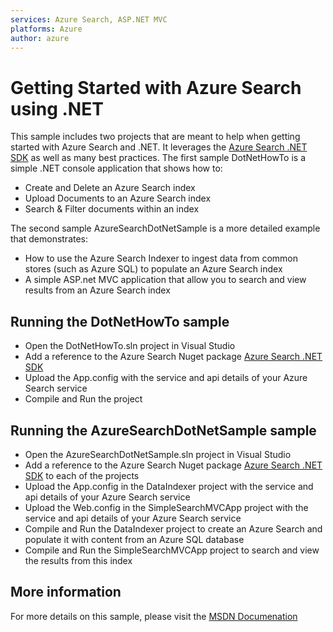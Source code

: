 ```yaml
---
services: Azure Search, ASP.NET MVC
platforms: Azure
author: azure
---
```


# Getting Started with Azure Search using .NET

This sample includes two projects that are meant to help when getting started with Azure Search and .NET.  It leverages the [Azure Search .NET SDK](https://www.nuget.org/packages/Microsoft.Azure.Search) as well as many best practices.  The first sample DotNetHowTo is a simple .NET console application that shows how to:

* Create and Delete an Azure Search index
* Upload Documents to an Azure Search index
* Search & Filter documents within an index

The second sample AzureSearchDotNetSample is a more detailed example that demonstrates:
* How to use the Azure Search Indexer to ingest data from common stores (such as Azure SQL) to populate an Azure Search index
* A simple ASP.net MVC application that allow you to search and view results from an Azure Search index

## Running the DotNetHowTo sample

* Open the DotNetHowTo.sln project in Visual Studio
* Add a reference to the Azure Search Nuget package [Azure Search .NET SDK](https://www.nuget.org/packages/Microsoft.Azure.Search)
* Upload the App.config with the service and api details of your Azure Search service
* Compile and Run the project

## Running the AzureSearchDotNetSample sample

* Open the AzureSearchDotNetSample.sln project in Visual Studio
* Add a reference to the Azure Search Nuget package [Azure Search .NET SDK](https://www.nuget.org/packages/Microsoft.Azure.Search) to each of the projects
* Upload the App.config in the DataIndexer project with the service and api details of your Azure Search service
* Upload the Web.config in the SimpleSearchMVCApp project with the service and api details of your Azure Search service
* Compile and Run the DataIndexer project to create an Azure Search and populate it with content from an Azure SQL database
* Compile and Run the SimpleSearchMVCApp project to search and view the results from this index

## More information

For more details on this sample, please visit the [MSDN Documenation](https://azure.microsoft.com/en-us/documentation/articles/search-howto-dotnet-sdk/)

